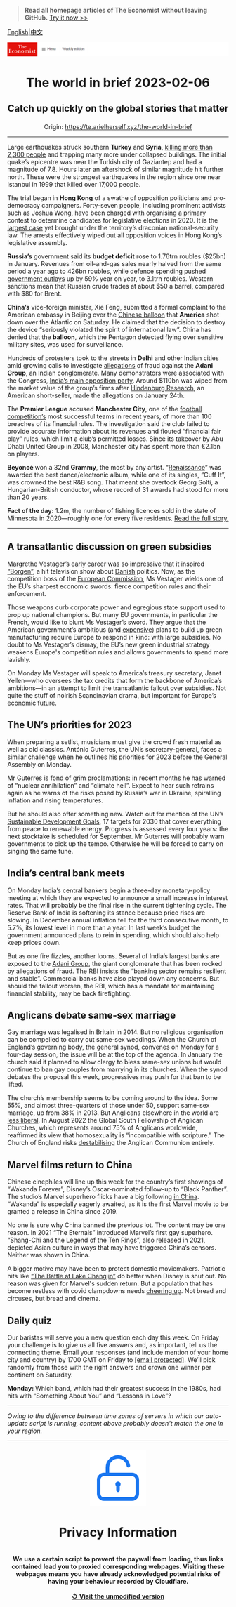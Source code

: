 > **Read all homepage articles of The Economist without leaving GitHub.** [Try it now >>](https://arielherself.github.io/te)

[English](https://github.com/arielherself/espresso/blob/main/README.md)|[中文](https://github-com.translate.goog/arielherself/espresso/blob/main/README.md?_x_tr_sl=en&_x_tr_tl=zh-CN&_x_tr_hl=zh-CN&_x_tr_pto=wapp)



![The Economist](menubar.png)

# <p align="center">The world in brief 2023-02-06</p>

## <p align="center">Catch up quickly on the global stories that matter</p>

<p align="center">Origin: <a href="https://te.arielherself.xyz/the-world-in-brief">https://te.arielherself.xyz/the-world-in-brief</a><hr>

Large earthquakes struck southern <strong>Turkey</strong> and <strong>Syria</strong>, [killing more than 2,300 people](https://te.arielherself.xyz/international/2023/02/06/massive-earthquakes-in-turkey-and-northern-syria-kill-thousands) and trapping many more under collapsed buildings. The initial quake’s epicentre was near the Turkish city of Gaziantep and had a magnitude of 7.8. Hours later an aftershock of similar magnitude hit further north. These were the strongest earthquakes in the region since one near Istanbul in 1999 that killed over 17,000 people.

The trial began in <strong>Hong Kong</strong> of a swathe of opposition politicians and pro-democracy campaigners. Forty-seven people, including prominent activists such as Joshua Wong, have been charged with organising a primary contest to determine candidates for legislative elections in 2020. It is the [largest case](https://te.arielherself.xyz/china/2021/01/07/hong-kong-arrests-dozens-of-pro-democracy-activists) yet brought under the territory’s draconian national-security law. The arrests effectively wiped out all opposition voices in Hong Kong’s legislative assembly.

<strong>Russia’s</strong> government said its <strong>budget deficit</strong> rose to 1.76trn roubles ($25bn) in January. Revenues from oil-and-gas sales nearly halved from the same period a year ago to 426bn roubles, while defence spending pushed [government outlays](https://te.arielherself.xyz/europe/2023/02/04/russias-technocrats-keep-funds-flowing-for-vladimir-putins-war) up by 59% year on year, to 3.1trn roubles. Western sanctions mean that Russian crude trades at about $50 a barrel, compared with $80 for Brent.

<strong>China’s</strong> vice-foreign minister, Xie Feng, submitted a formal complaint to the American embassy in Beijing over the [Chinese balloon](https://te.arielherself.xyz/china/2023/02/03/how-a-balloon-burst-sino-american-talks) that <strong>America</strong> shot down over the Atlantic on Saturday. He claimed that the decision to destroy the device “seriously violated the spirit of international law”. China has denied that the <strong>balloon</strong>, which the Pentagon detected flying over sensitive military sites, was used for surveillance. 

Hundreds of protesters took to the streets in <strong>Delhi</strong> and other Indian cities amid growing calls to investigate [allegations](https://te.arielherself.xyz/business/2023/02/01/what-next-for-gautam-adanis-embattled-empire) of fraud against the <strong>Adani Group</strong>, an Indian conglomerate. Many demonstrators were associated with the Congress, [India’s main opposition party](https://te.arielherself.xyz/asia/2022/10/06/indias-congress-party-seems-determined-to-prove-its-critics-right). Around $110bn was wiped from the market value of the group’s firms after [Hindenburg Research](https://te.arielherself.xyz/business/2023/02/02/hindenburg-research-attacker-of-the-adani-empire), an American short-seller, made the allegations on January 24th.

The <strong>Premier League</strong> accused <strong>Manchester City</strong>, one of the [football competition’s](https://te.arielherself.xyz/graphic-detail/2022/09/02/footballs-transfer-window-shows-the-premier-leagues-growing-clout) most successful teams in recent years, of more than 100 breaches of its financial rules. The investigation said the club failed to provide accurate information about its revenues and flouted “financial fair play” rules, which limit a club’s permitted losses. Since its takeover by Abu Dhabi United Group in 2008, Manchester city has spent more than €2.1bn on players.

<strong>Beyoncé </strong>won a 32nd <strong>Grammy</strong>, the most by any artist. “[Renaissance](https://te.arielherself.xyz/culture/2022/08/01/renaissance-is-a-clever-crowd-pleasing-pop-album)” was awarded the best dance/electronic album, while one of its singles, “Cuff It”, was crowned the best R&amp;B song. That meant she overtook Georg Solti, a Hungarian-British conductor, whose record of 31 awards had stood for more than 20 years.

<strong>Fact of the day:</strong> 1.2m, the number of fishing licences sold in the state of Minnesota in 2020—roughly one for every five residents. [Read the full story.](https://te.arielherself.xyz/united-states/2023/02/02/the-sport-of-ice-fishing-is-being-transformed-by-technology)

----------

## A transatlantic discussion on green subsidies

Margrethe Vestager’s early career was so impressive that it inspired [“Borgen”](https://te.arielherself.xyz/europe/2022/05/14/borgen-returns-after-a-decade-to-a-pessimistic-europe), a hit television show about [Danish](https://te.arielherself.xyz/prospero/2012/12/19/taking-over-the-world) politics. Now, as the competition boss of the [European Commission](https://te.arielherself.xyz/charlemagnes-notebook/2019/05/28/why-margrethe-vestager-ticks-all-the-boxes), Ms Vestager wields one of the EU’s sharpest economic swords: fierce competition rules and their enforcement.  
  
 Those weapons curb corporate power and egregious state support used to prop up national champions. But many EU governments, in particular the French, would like to blunt Ms Vestager’s sword. They argue that the American government’s ambitious (and [expensive](https://te.arielherself.xyz/briefing/2023/02/02/americas-government-is-spending-lavishly-to-revive-manufacturing)) plans to build up green manufacturing require Europe to respond in kind: with large subsidies. No doubt to Ms Vestager’s dismay, the EU’s new green industrial strategy weakens Europe&#x27;s competition rules and allows governments to spend more lavishly. 

On Monday Ms Vestager will speak to America’s treasury secretary, Janet Yellen—who oversees the tax credits that form the backbone of America’s ambitions—in an attempt to limit the transatlantic fallout over subsidies. Not quite the stuff of noirish Scandinavian drama, but important for Europe’s economic future.

## The UN’s priorities for 2023

When preparing a setlist, musicians must give the crowd fresh material as well as old classics. António Guterres, the UN’s secretary-general, faces a similar challenge when he outlines his priorities for 2023 before the General Assembly on Monday. 

Mr Guterres is fond of grim proclamations: in recent months he has warned of “nuclear annihilation” and “climate hell”. Expect to hear such refrains again as he warns of the risks posed by Russia’s war in Ukraine, spiralling inflation and rising temperatures. 

But he should also offer something new. Watch out for mention of the UN’s [Sustainable Development Goals](https://te.arielherself.xyz/international/2015/03/26/unsustainable-goals), 17 targets for 2030 that cover everything from peace to renewable energy. Progress is assessed every four years: the next stocktake is scheduled for September. Mr Guterres will probably warn governments to pick up the tempo. Otherwise he will be forced to carry on singing the same tune.

## India’s central bank meets

On Monday India’s central bankers begin a three-day monetary-policy meeting at which they are expected to announce a small increase in interest rates. That will probably be the final rise in the current tightening cycle. The Reserve Bank of India is softening its stance because price rises are slowing. In December annual inflation fell for the third consecutive month, to 5.7%, its lowest level in more than a year. In last week’s budget the government announced plans to rein in spending, which should also help keep prices down. 

But as one fire fizzles, another looms. Several of India’s largest banks are exposed to the [Adani Group](https://te.arielherself.xyz/business/2023/02/01/what-next-for-gautam-adanis-embattled-empire), the giant conglomerate that has been rocked by allegations of fraud. The RBI insists the “banking sector remains resilient and stable”. Commercial banks have also played down any concerns. But should the fallout worsen, the RBI, which has a mandate for maintaining financial stability, may be back firefighting.

## Anglicans debate same-sex marriage

Gay marriage was legalised in Britain in 2014. But no religious organisation can be compelled to carry out same-sex weddings. When the Church of England’s governing body, the general synod, convenes on Monday for a four-day session, the issue will be at the top of the agenda. In January the church said it planned to allow clergy to bless same-sex unions but would continue to ban gay couples from marrying in its churches. When the synod debates the proposal this week, progressives may push for that ban to be lifted.

The church’s membership seems to be coming around to the idea. Some 55%, and almost three-quarters of those under 50, support same-sex marriage, up from 38% in 2013. But Anglicans elsewhere in the world are [less liberal](https://te.arielherself.xyz/britain/2016/01/15/justin-welby-just-about-manages-to-hold-together-the-anglican-communion). In August 2022 the Global South Fellowship of Anglican Churches, which represents around 75% of Anglicans worldwide, reaffirmed its view that homosexuality is “incompatible with scripture.” The Church of England risks [destabilising](https://te.arielherself.xyz/britain/2016/01/15/justin-welby-just-about-manages-to-hold-together-the-anglican-communion) the Anglican Communion entirely.

## Marvel films return to China

Chinese cinephiles will line up this week for the country’s first showings of “Wakanda Forever”, Disney’s Oscar-nominated follow-up to “Black Panther”. The studio’s Marvel superhero flicks have a big following [in China](https://te.arielherself.xyz/china/2019/05/02/avengers-endgame-has-been-an-unusual-hit-in-china). “Wakanda” is especially eagerly awaited, as it is the first Marvel movie to be granted a release in China since 2019.

No one is sure why China banned the previous lot. The content may be one reason. In 2021 “The Eternals” introduced Marvel’s first gay superhero. “Shang-Chi and the Legend of the Ten Rings”, also released in 2021, depicted Asian culture in ways that may have triggered China’s censors. Neither was shown in China.

A bigger motive may have been to protect domestic moviemakers. Patriotic hits like [“The Battle at Lake Changjin”](https://te.arielherself.xyz/china/2022/01/22/how-chinese-propaganda-films-became-watchable) do better when Disney is shut out. No reason was given for Marvel&#x27;s sudden return. But a population that has become restless with covid clampdowns needs [cheering up](https://te.arielherself.xyz/china/2023/01/25/china-is-trying-to-win-over-westerners-and-private-firms). Not bread and circuses, but bread and cinema.

## Daily quiz

Our baristas will serve you a new question each day this week. On Friday your challenge is to give us all five answers and, as important, tell us the connecting theme. Email your responses (and include mention of your home city and country) by 1700 GMT on Friday to [<span class="__cf_email__" data-cfemail="4716322e3d02343735223434280722242829282a2e34336924282a">[email&#160;protected]</span>](https://mail.google.com/mail/?view=cm&amp;fs=1&amp;tf=1&amp;to=QuizEspresso@te.arielherself.xyz). We’ll pick randomly from those with the right answers and crown one winner per continent on Saturday.

<strong>Monday: </strong>Which band, which had their greatest success in the 1980s, had hits with “Something About You” and “Lessons in Love”?

----------

*Owing to the difference between time zones of servers in which our auto-update script is running, content above probably doesn't match the one in your region.*

|<br><div align="center"><img src="unlock.png" /><h1>Privacy Information</h1></div></br>We use a certain script to prevent the paywall from loading, thus links contained lead you to proxied corresponding webpages. Visiting these webpages means you have already acknowledged potential risks of having your behaviour recorded by Cloudflare.<br><br>[&#x21BA; Visit the unmodified version](README.raw.md)<br><br>|
|-----|
